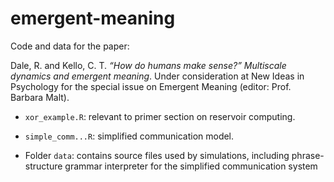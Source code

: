 # emergent-meaning

Code and data for the paper:

   Dale, R. and Kello, C. T. *“How do humans make sense?” Multiscale dynamics and emergent meaning*. Under consideration at New Ideas in Psychology for the special issue on Emergent Meaning (editor: Prof. Barbara Malt).

* `xor_example.R`: relevant to primer section on reservoir computing.

* `simple_comm...R`: simplified communication model.

* Folder `data`: contains source files used by simulations, including phrase-structure grammar interpreter for the simplified communication system
